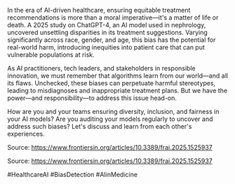 In the era of AI-driven healthcare, ensuring equitable treatment recommendations is more than a moral imperative—it's a matter of life or death. A 2025 study on ChatGPT-4, an AI model used in nephrology, uncovered unsettling disparities in its treatment suggestions. Varying significantly across race, gender, and age, this bias has the potential for real-world harm, introducing inequities into patient care that can put vulnerable populations at risk.

As AI practitioners, tech leaders, and stakeholders in responsible innovation, we must remember that algorithms learn from our world—and all its flaws. Unchecked, these biases can perpetuate harmful stereotypes, leading to misdiagnoses and inappropriate treatment plans. But we have the power—and responsibility—to address this issue head-on.

How are you and your teams ensuring diversity, inclusion, and fairness in your AI models? Are you auditing your models regularly to uncover and address such biases? Let's discuss and learn from each other's experiences. 

Source: https://www.frontiersin.org/articles/10.3389/frai.2025.1525937

Source: https://www.frontiersin.org/articles/10.3389/frai.2025.1525937

#HealthcareAI #BiasDetection #AIinMedicine